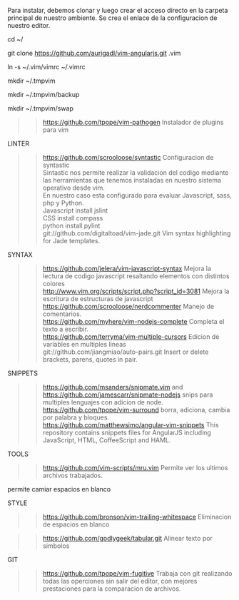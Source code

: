 Para instalar, debemos clonar y luego crear el acceso directo en la carpeta principal de nuestro ambiente.
Se crea el enlace de la configuracion de nuestro editor.

cd ~/

git clone https://github.com/aurigadl/vim-angularjs.git .vim

ln -s ~/.vim/vimrc  ~/.vimrc

mkdir ~/.tmpvim

mkdir ~/.tmpvim/backup

mkdir ~/.tmpvim/swap


>> https://github.com/tpope/vim-pathogen
Instalador de plugins para vim


LINTER
>> https://github.com/scrooloose/syntastic
Configuracion de syntastic<br />
Sintastic nos permite realizar la validacion del codigo mediante las herramientas que tenemos instaladas en nuestro sistema operativo desde vim.<br />
En nuestro caso esta configurado para evaluar Javascript, sass, php y Python.<br />
	Javascript install jslint<br />
	CSS install compass<br />
	python install  pylint<br />
>> git://github.com/digitaltoad/vim-jade.git
Vim syntax highlighting for Jade templates.

SYNTAX
>> https://github.com/jelera/vim-javascript-syntax
Mejora la lectura de codigo javascript resaltando elementos con distintos colores<br />
>> http://www.vim.org/scripts/script.php?script_id=3081
Mejora la escritura de estructuras de javascript<br />
>> https://github.com/scrooloose/nerdcommenter
Manejo de comentarios.<br />
>> https://github.com/myhere/vim-nodejs-complete
Completa el texto a escribir.<br />
>>https://github.com/terryma/vim-multiple-cursors
Edicion de variables en multiples lineas<br />
>> git://github.com/jiangmiao/auto-pairs.git
Insert or delete brackets, parens, quotes in pair.<br />

SNIPPETS
>> https://github.com/msanders/snipmate.vim and https://github.com/jamescarr/snipmate-nodejs
snips para multiples lenguajes con adicion de node.<br />
>> https://github.com/tpope/vim-surround
borra, adiciona, cambia por palabra y bloques.<br />
>> https://github.com/matthewsimo/angular-vim-snippets
This repository contains snippets files for AngularJS including JavaScript, HTML, CoffeeScript and HAML.

TOOLS
>> https://github.com/vim-scripts/mru.vim
Permite ver los ultimos archivos trabajados.<br />

>>
<F4> permite camiar espacios en blanco<br />


STYLE
>> https://github.com/bronson/vim-trailing-whitespace
Eliminacion de espacios en blanco<br />

>> https://github.com/godlygeek/tabular.git
Alinear texto por simbolos<br />


GIT
>> https://github.com/tpope/vim-fugitive
Trabaja con git realizando todas las operciones sin salir del editor, con mejores prestaciones para la comparacion de archivos.<br />

